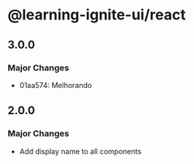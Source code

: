 # @learning-ignite-ui/react

## 3.0.0

### Major Changes

- 01aa574: Melhorando

## 2.0.0

### Major Changes

- Add display name to all components
